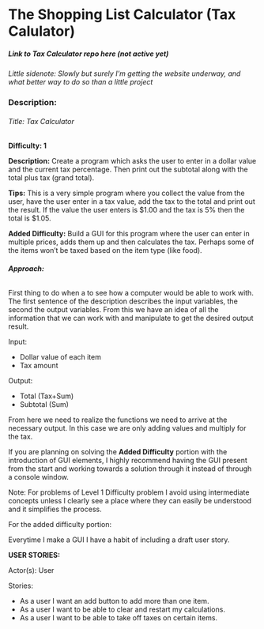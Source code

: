 # The Shopping List Calculator (Tax Calulator)

##### Link to Tax Calculator repo here (not active yet)

*Little sidenote: Slowly but surely I'm getting the website underway, and what better way to do so than  a little project*


### Description:
###### Title: Tax Calculator

**Difficulty: 1**

**Description:** Create a program which asks the user to enter in a dollar value and the current tax percentage. Then print out the subtotal along with the total plus tax (grand total).

**Tips:** This is a very simple program where you collect the value from the user, have the user enter in a tax value, add the tax to the total and print out the result. If the value the user enters is $1.00 and the tax is 5% then the total is $1.05.

**Added Difficulty:** Build a GUI for this program where the user can enter in multiple prices, adds them up and then calculates the tax. Perhaps some of the items won’t be taxed based on the item type (like food).



###### **Approach:** 

First thing to do when a to see how a computer would be able to work with. 
The first sentence of the description describes the input variables, the second the output variables.
From this we have an idea of all the information that we can work with and manipulate to get the desired output result.

Input:
- Dollar value of each item 
- Tax amount

Output:
- Total (Tax+Sum)
- Subtotal (Sum)

From here we need to realize the functions we need to arrive at the necessary output. In this case we are only adding values and multiply for the tax.



If you are planning on solving the **Added Difficulty** portion with the introduction of GUI elements, I highly recommend having the GUI present from the start and working towards a solution through it instead of through a console window. 


Note: For problems of Level 1 Difficulty problem I avoid using intermediate concepts unless I clearly see a place where they can easily be understood and it simplifies the process.



For the added difficulty portion:

Everytime I make a GUI I have a habit of including a draft user story.

**USER STORIES:** 

Actor(s): User 

Stories:
- As a user I want an add button to add more than one item.
- As a user I want to be able to clear and restart my calculations.
- As a user I want to be able to take off taxes on certain items.

